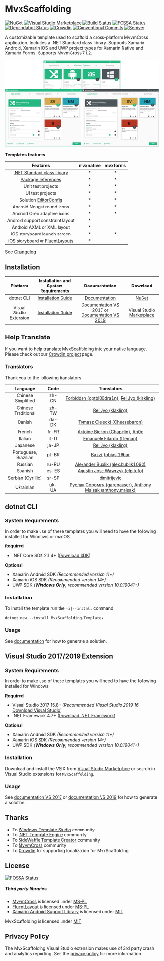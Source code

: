 ﻿# MvxScaffolding

[![NuGet](https://badgen.net/nuget/v/MvxScaffolding.Templates)](https://www.nuget.org/packages/MvxScaffolding.Templates/)
[![Visual Studio Marketplace](https://badgen.net/vs-marketplace/v/Plac3Hold3r.MvxScaffolding)](https://marketplace.visualstudio.com/items?itemName=Plac3Hold3r.MvxScaffolding)
[![Build Status](https://plac3hold3r.visualstudio.com/MvxScaffolding/_apis/build/status/MvxScaffolding%20CI)](https://plac3hold3r.visualstudio.com/MvxScaffolding/_build/latest?definitionId=4)
[![FOSSA Status](https://app.fossa.io/api/projects/git%2Bgithub.com%2FPlac3hold3r%2FMvxScaffolding.svg?type=shield)](https://app.fossa.io/projects/git%2Bgithub.com%2FPlac3hold3r%2FMvxScaffolding?ref=badge_shield)
[![Dependabot Status](https://api.dependabot.com/badges/status?host=github&repo=Plac3hold3r/MvxScaffolding)](https://dependabot.com)
[![Crowdin](https://d322cqt584bo4o.cloudfront.net/mvxscaffolding/localized.svg)](https://crowdin.com/project/mvxscaffolding)
[![Conventional Commits](https://img.shields.io/badge/Conventional%20Commits-1.0.0-yellow.svg)](https://conventionalcommits.org)
[![Semver](https://badgen.net/badge/semver/2.0.0/green)](https://semver.org/)

A customizable template used to scaffold a cross-platform MvvmCross application. Includes a .NET Standard class library. Supports Xamarin Android, Xamarin iOS and UWP project types for Xamarin Native and Xamarin Forms. Supports MvvmCross 7.1.2.

![MvxScaffolding screenshot](docs/resources/vs_template_banner.png)

**Templates features**

|                                                     Features                                                      | mvxnative | mvxforms |
| :---------------------------------------------------------------------------------------------------------------: | :-------: | :------: |
|           [.NET Standard class library](https://docs.microsoft.com/en-us/dotnet/standard/net-standard)            |    \*     |    \*    |
| [Package references](https://docs.microsoft.com/en-us/nuget/consume-packages/package-references-in-project-files) |    \*     |    \*    |
|                                                Unit test projects                                                 |    \*     |    \*    |
|                                                 UI test projects                                                  |    \*     |    \*    |
| Solution [EditorConfig](https://docs.microsoft.com/en-us/visualstudio/ide/create-portable-custom-editor-options)  |    \*     |    \*    |
|                                            Android Nougat round icons                                             |    \*     |    \*    |
|                                            Android Oreo adaptive icons                                            |    \*     |    \*    |
|                                         Android support constraint layout                                         |    \*     |
|                                            Android AXML or XML layout                                             |    \*     |
|                                           iOS storyboard launch screen                                            |    \*     |    \*    |
|             iOS storyboard or [FluentLayouts](https://github.com/FluentLayout/Cirrious.FluentLayout)              |    \*     |

See [Changelog](/CHANGELOG.md)

## Installation

|        Platform         |      Installation and System Requirements      |                                             Documentation                                              |                                                  Download                                                   |
| :---------------------: | :--------------------------------------------: | :----------------------------------------------------------------------------------------------------: | :---------------------------------------------------------------------------------------------------------: |
|       dotnet CLI        |       [Installation Guide](#dotnet-cli)        |                              [Documentation](docs/template_dotnet_cli.md)                              |                      [NuGet](https://www.nuget.org/packages/MvxScaffolding.Templates/)                      |
| Visual Studio Extension | [Installation Guide](#visual-studio-extension) | [Documentation VS 2017](docs/template_vs_2017.md) or [Documentation VS 2019](docs/template_vs_2019.md) | [Visual Studio Marketplace](https://marketplace.visualstudio.com/items?itemName=Plac3Hold3r.MvxScaffolding) |

## Help Translate

If you want to help translate MvxScaffolding into your native language. Please check out our [Crowdin project](https://crowdin.com/project/mvxscaffolding) page.

### Translators

Thank you to the following translators

|      Language         | Code  |                                                                     Translators                                                                      |
| :-------------------: | :---: | :--------------------------------------------------------------------------------------------------------------------------------------------------: |
| Chinese Simplified    | zh-CN | [Forbidden (cptbl00dra1n)](https://crowdin.com/profile/cptbl00dra1n), [Rei Jyo (klakling)](https://crowdin.com/profile/klakling)                     |
| Chinese Traditional   | zh-TW | [Rei Jyo (klakling)](https://crowdin.com/profile/klakling)                                                                                           |
|       Danish          | da-DK | [Tomasz Cielecki (Cheesebaron)](https://crowdin.com/profile/Cheesebaron)                                                                             |
|       French          | fr-FR | [Antoine Bichon (Chapelin)](https://crowdin.com/profile/Chapelin), [An0d](https://crowdin.com/profile/An0d)                                          |
|      Italian          | it-IT | [Emanuele Filardo (fileman)](https://crowdin.com/profile/fileman)                                                                                    |
|      Japanese         | ja-JP | [Rei Jyo (klakling)](https://crowdin.com/profile/klakling)                                                                                           |
| Portuguese, Brazilian | pt-BR | [Bazzi](https://crowdin.com/profile/Bazzi), [tobias.16bar](https://crowdin.com/profile/tobias.16bar)                                                 |
|      Russian          | ru-RU | [Alexander Bublik (alex.bublik1093)](https://crowdin.com/profile/alex.bublik1093)                                                                    |
|      Spanish          | es-ES | [Agustin Jose Wawrzyk (elpitufo)](https://crowdin.com/profile/elpitufo)                                                                              |
|    Serbian (Cyrillic) | sr-SP | [dimitrijevic](https://crowdin.com/profile/dimitrijevic)                                                                                             |
|     Ukrainian         | uk-UA | [Руслан Соромля (garenauser)](https://crowdin.com/profile/garenauser), [Anthony Maisak (anthony.maisak)](https://crowdin.com/profile/anthony.maisak) |

## dotnet CLI

### System Requirements

In order to make use of these templates you will need to have the following installed for Windows or macOS

**Required**

- .NET Core SDK 2.1.4+ ([Download SDK](https://www.microsoft.com/net/download))

**Optional**

- Xamarin Android SDK _(Recommended version 11+)_
- Xamarin iOS SDK _(Recommended version 14+)_
- UWP SDK _(**Windows Only**, recommended version 10.0.19041+)_

### Installation

To install the template run the `-i|--install` command

```text
dotnet new --install MvxScaffolding.Templates
```

### Usage

See [documentation](docs/template_dotnet_cli.md) for how to generate a solution.

## Visual Studio 2017/2019 Extension

### System Requirements

In order to make use of these templates you will need to have the following installed for Windows

**Required**

- Visual Studio 2017 15.8+ (_Recommended Visual Studio 2019 16_ [Download Visual Studio](https://www.visualstudio.com/downloads/))
- .NET Framework 4.7+ ([Download .NET Framework](https://www.microsoft.com/net/download/windows))

**Optional**

- Xamarin Android SDK _(Recommended version 11+)_
- Xamarin iOS SDK _(Recommended version 14+)_
- UWP SDK _(**Windows Only**, recommended version 10.0.19041+)_

### Installation

Download and install the VSIX from [Visual Studio Marketplace](https://marketplace.visualstudio.com/items?itemName=Plac3Hold3r.MvxScaffolding) or search in Visual Studio extensions for `MvxScaffolding`.

### Usage

See [documentation VS 2017](docs/template_vs_2017.md) or [documentation VS 2019](docs/template_vs_2019.md) for how to generate a solution.

## Thanks

- To [Windows Template Studio](https://github.com/Microsoft/WindowsTemplateStudio) community
- To [.NET Template Engine](https://github.com/dotnet/templating) community
- To [SideWaffle Template Creator](https://github.com/ligershark/sidewafflev2) community
- To [MvvmCross](https://github.com/MvvmCross/MvvmCross) community
- To [Crowdin](https://crowdin.com) for supporting localization for MvxScaffolding

## License

[![FOSSA Status](https://app.fossa.io/api/projects/git%2Bgithub.com%2FPlac3hold3r%2FMvxScaffolding.svg?type=large)](https://app.fossa.io/projects/git%2Bgithub.com%2FPlac3hold3r%2FMvxScaffolding?ref=badge_large)

##### Third party libraries

- [MvvmCross](https://github.com/MvvmCross/MvvmCross) is licensed under [MS-PL](https://github.com/MvvmCross/MvvmCross/blob/master/LICENSE)
- [FluentLayout](https://github.com/FluentLayout/Cirrious.FluentLayout) is licensed under [MS-PL](https://github.com/FluentLayout/Cirrious.FluentLayout/blob/master/LICENSE)
- [Xamarin Android Support Library](https://github.com/xamarin/AndroidSupportComponents/) is licensed under [MIT](https://github.com/xamarin/AndroidSupportComponents/blob/master/LICENSE.md)

MvxScaffolding is licensed under [MIT](https://github.com/Plac3hold3r/MvxScaffolding/blob/master/LICENSE)

## Privacy Policy

The MvxScaffolding Visual Studio extension makes use of 3rd party crash and analytics reporting. See the [privacy policy](docs/privacy_policy.md) for more information.
